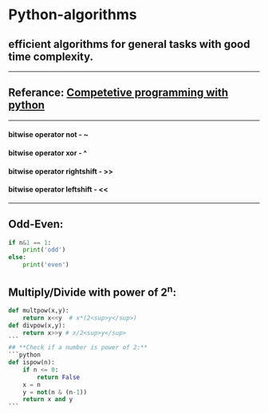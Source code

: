 # **Python-algorithms**  
## efficient algorithms for general tasks with good time complexity.  

------------------------------------------------------------------------------------

## **Referance:** [Competetive programming with python](https://www.youtube.com/playlist?list=PLS1QulWo1RIZZc0V_a8cEuFFkF5KbGlsf)  

------------------------------------------------------------------------------------
#### bitwise operator not - ~  
#### bitwise operator xor - ^  
#### bitwise operator rightshift - >>  
#### bitwise operator leftshift - <<  

-------------------------------------------------------------------------------------
## **Odd-Even:**  
```python
if n&1 == 1:
    print('odd')
else:
    print('even')
```
## **Multiply/Divide with power of 2<sup>n</sup>:**
````python
def multpow(x,y):
    return x<<y  # x*(2<sup>y</sup>)
def divpow(x,y):
    return x>>y # x/2<sup>y</sup>
```  
## **Check if a number is power of 2:**  
```python
def ispow(n):
    if n <= 0:
        return False
    x = n
    y = not(n & (n-1))
    return x and y
```
